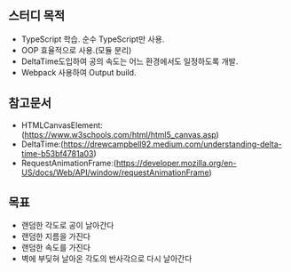 ## 스터디 목적

- TypeScript 학습. 순수 TypeScript만 사용.
- OOP 효율적으로 사용.(모듈 분리)
- DeltaTime도입하여 공의 속도는 어느 환경에서도 일정하도록 개발.
- Webpack 사용하여 Output build.

## 참고문서

- HTMLCanvasElement:(https://www.w3schools.com/html/html5_canvas.asp)
- DeltaTime:(https://drewcampbell92.medium.com/understanding-delta-time-b53bf4781a03)
- RequestAnimationFrame:(https://developer.mozilla.org/en-US/docs/Web/API/window/requestAnimationFrame)

## 목표

- 랜덤한 각도로 공이 날아간다
- 랜덤한 지름을 가진다
- 랜덤한 속도를 가진다
- 벽에 부딪혀 날아온 각도의 반사각으로 다시 날아간다
